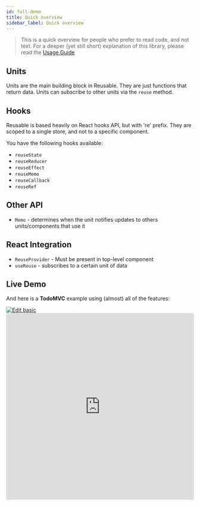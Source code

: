 ```yaml
---
id: full-demo
title: Quick overview
sidebar_label: Quick overview
---
```


> This is a quick overview for people who prefer to read code, and not text.
For a deeper (yet still short) explanation of this library, please read the [Usage Guide](units)

## Units
Units are the main building block in Reusable. They are just functions that return data.
Units can subscribe to other units via the `reuse` method.

## Hooks
Reusable is based heavily on React hooks API, but with 're' prefix.
They are scoped to a single store, and not to a specific component.

You have the following hooks available:
- `reuseState`
- `reuseReducer`
- `reuseEffect`
- `reuseMemo`
- `reuseCallback`
- `reuseRef`

## Other API
- `Memo` - determines when the unit notifies updates to others units/components that use it

## React Integration
- `ReuseProvider` - Must be present in top-level component
- `useReuse` - subscribes to a certain unit of data

## Live Demo

And here is a **TodoMVC** example using (almost) all of the features:

<a target="blank" href="https://codesandbox.io/s/github/reusablejs/reusable/tree/todomvc-example/examples/all?fontsize=14&module=%2Fsrc%2Findex.js">
  <img alt="Edit basic" src="https://codesandbox.io/static/img/play-codesandbox.svg">
</a>

<iframe src="https://codesandbox.io/embed/github/reusablejs/reusable/tree/todomvc-example/examples/all?fontsize=14&module=%2Fsrc%2Findex.js" title="basic" style="width:100%; height:500px; border:0; border-radius: 4px; overflow:hidden;" sandbox="allow-modals allow-forms allow-popups allow-scripts allow-same-origin"></iframe>